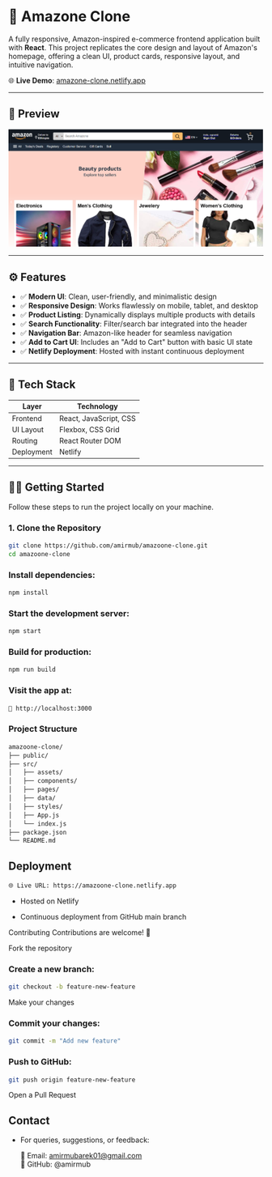 
# 🛒 Amazone Clone

A fully responsive, Amazon-inspired e-commerce frontend application built with **React**. This project replicates the core design and layout of Amazon's homepage, offering a clean UI, product cards, responsive layout, and intuitive navigation.

🌐 **Live Demo**: [amazone-clone.netlify.app](https://amazone-clone.netlify.app)

---

## 📸 Preview

![Preview](./client/public/screenshots/preview.png)

---

## ⚙️ Features

- ✅ **Modern UI**: Clean, user-friendly, and minimalistic design
- ✅ **Responsive Design**: Works flawlessly on mobile, tablet, and desktop
- ✅ **Product Listing**: Dynamically displays multiple products with details
- ✅ **Search Functionality**: Filter/search bar integrated into the header
- ✅ **Navigation Bar**: Amazon-like header for seamless navigation
- ✅ **Add to Cart UI**: Includes an "Add to Cart" button with basic UI state
- ✅ **Netlify Deployment**: Hosted with instant continuous deployment

---

## 🚀 Tech Stack

| Layer      | Technology              |
|------------|--------------------------|
| Frontend   | React, JavaScript, CSS   |
| UI Layout  | Flexbox, CSS Grid        |
| Routing    | React Router DOM         |
| Deployment | Netlify                  |

---

## 🧑‍💻 Getting Started

Follow these steps to run the project locally on your machine.

### 1. Clone the Repository

```bash
git clone https://github.com/amirmub/amazoone-clone.git
cd amazoone-clone
```


### Install dependencies:
```bash
npm install
```
### Start the development server:

```bash
npm start
```

### Build for production:

```bash
npm run build
```
### Visit the app at:
```bash
📍 http://localhost:3000
```

### Project Structure
```bash
amazoone-clone/
├── public/
├── src/
│   ├── assets/
│   ├── components/
│   ├── pages/
│   ├── data/
│   ├── styles/
│   ├── App.js
│   └── index.js
├── package.json
└── README.md
```
## Deployment
```bash
🌐 Live URL: https://amazoone-clone.netlify.app
```

- Hosted on Netlify

- Continuous deployment from GitHub main branch

Contributing
Contributions are welcome! 🚀

Fork the repository

### Create a new branch:
```bash
git checkout -b feature-new-feature
```
Make your changes

### Commit your changes:

```bash
git commit -m "Add new feature"
```
### Push to GitHub:
```bash
git push origin feature-new-feature
```
Open a Pull Request

## Contact
- For queries, suggestions, or feedback:

  📧 Email: amirmubarek01@gmail.com <br>
 📌 GitHub: @amirmub

